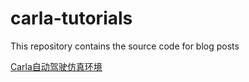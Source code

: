 # carla-tutorials
This repository contains the source code for blog posts

[Carla自动驾驶仿真环境](https://pythonlibrary.net/series/carla%e8%87%aa%e5%8a%a8%e9%a9%be%e9%a9%b6%e4%bb%bf%e7%9c%9f%e7%8e%af%e5%a2%83/)
